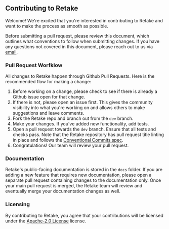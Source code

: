 ## **Contributing to Retake**

Welcome! We're excited that you're interested in contributing to Retake and want to make the process as smooth as possible.

Before submitting a pull request, please review this document, which outlines what conventions to follow when submitting changes. If you have any questions not covered in this document, please reach out to us via [email](support@retake.earth).

### Pull Request Worfklow

All changes to Retake happen through Github Pull Requests. Here is the recommended flow for making a change:

1. Before working on a change, please check to see if there is already a Github issue open for that change.
2. If there is not, please open an issue first. This gives the community visibility into what you're working on and allows
   others to make suggestions and leave comments.
3. Fork the Retake repo and branch out from the `dev` branch.
4. Make your changes. If you've added new functionality, add tests.
5. Open a pull request towards the `dev` branch. Ensure that all tests and checks pass. Note that the Retake repository has pull request title linting in place and follows the [Conventional Commits spec](https://github.com/amannn/action-semantic-pull-request).
6. Congratulations! Our team will review your pull request.

### **Documentation**

Retake's public-facing documentation is stored in the `docs` folder. If you are adding a new feature that requires new documentation, please open a separate pull request containing changes to the documentation only. Once your main pull request is merged, the Retake team will review and eventually merge your documentation changes as well.

### **Licensing**

By contributing to Retake, you agree that your contributions will be licensed under the [Apache-2.0 License](LICENSE) license.
